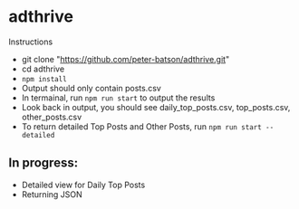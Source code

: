 # adthrive

Instructions

- git clone "https://github.com/peter-batson/adthrive.git"
- cd adthrive
- `npm install`
- Output should only contain posts.csv
- In termainal, run `npm run start` to output the results
- Look back in output, you should see daily_top_posts.csv, top_posts.csv, other_posts.csv
- To return detailed Top Posts and Other Posts, run `npm run start -- detailed`

## In progress:
- Detailed view for Daily Top Posts
- Returning JSON